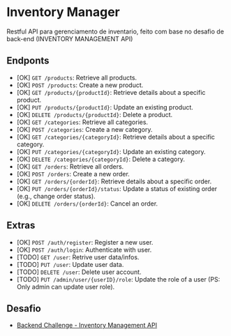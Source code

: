 # Inventory Manager

Restful API para gerenciamento de inventario, feito com base no desafio de back-end (INVENTORY MANAGEMENT API)

## Endponts

- [OK] `GET /products`: Retrieve all products.
- [OK] `POST /products`: Create a new product.
- [OK] `GET /products/{productId}`: Retrieve details about a specific product.
- [OK] `PUT /products/{productId}`: Update an existing product.
- [OK] `DELETE /products/{productId}`: Delete a product.
- [OK] `GET /categories`: Retrieve all categories.
- [OK] `POST /categories`: Create a new category.
- [OK] `GET /categories/{categoryId}`: Retrieve details about a specific category.
- [OK] `PUT /categories/{categoryId}`: Update an existing category.
- [OK] `DELETE /categories/{categoryId}`: Delete a category.
- [OK] `GET /orders`: Retrieve all orders.
- [OK] `POST /orders`: Create a new order.
- [OK] `GET /orders/{orderId}`: Retrieve details about a specific order.
- [OK] `PUT /orders/{orderId}/status`: Update a status of existing order (e.g., change order status).
- [OK] `DELETE /orders/{orderId}`: Cancel an order.

## Extras

- [OK] `POST /auth/register`: Register a new user.
- [OK] `POST /auth/login`: Authenticate with user.
- [TODO] `GET /user`: Retrive user data/infos.
- [TODO] `PUT /user`: Update user data.
- [TODO] `DELETE /user`: Delete user account.
- [TODO] `PUT /admin/user/{userID}/role`: Update the role of a user (PS: Only admin can update user role).

## Desafio

 - [Backend Challenge - Inventory Management API](https://github.com/libre-university/backend-challenges/blob/main/challenges/junior/api-inventory-management.md#backend-challenge---inventory-management-api)

